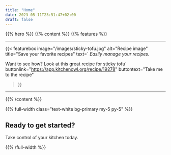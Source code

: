 ```yaml
---
title: "Home"
date: 2023-05-11T23:51:47+02:00
draft: false
---
```

{{% hero %}}
{{% content %}} 
{{% features %}}

---

{{< featurebox 
image="/images/sticky-tofu.jpg" 
alt="Recipe image" 
title="Save your favorite recipes" 
text=`
*Easily manage your recipes.* 

Want to see how? Look at this great recipe for sticky tofu`
buttonlink="https://app.kitchenowl.org/recipe/19278" 
buttontext="Take me to the recipe"
>}}

---


{{% /content %}}

{{% full-width class="text-white bg-primary my-5 py-5" %}} 

## Ready to get started?

Take control of your kitchen today.  

{{% /full-width %}}
